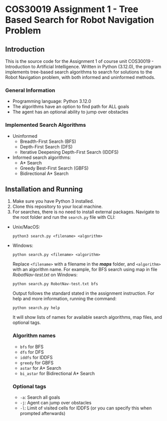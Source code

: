 # COS30019 Assignment 1 - Tree Based Search for Robot Navigation Problem

## Introduction

This is the source code for the Assignment 1 of course unit COS30019 - Introduction to Artificial Intelligence. Written in Python (3.12.0), the program implements tree-based search algorithms to search for solutions to the Robot Navigation problem, with both informed and uninformed methods.

### General Information

- Programming language: Python 3.12.0
- The algorithms have an option to find path for ALL goals
- The agent has an optional ability to jump over obstacles

### Implemented Search Algorithms

* Uninformed
  * Breadth-First Search (BFS)
  * Depth-First Search (DFS)
  * Iterative Deepening Depth-First Search (IDDFS)
* Informed search algorithms:
  * A* Search
  * Greedy Best-First Search (GBFS)
  * Bidirectional A* Search

## Installation and Running

1. Make sure you have Python 3 installed.
2. Clone this repository to your local machine.
3. For searches, there is no need to install external packages. Navigate to the root folder and run the `search.py` file with CLI:

* Unix/MacOS:

  ```
  python3 search.py <filename> <algorithm>
  ```
* Windows:

  ```
  python search.py <filename> <algorithm>
  ```
  Replace `<filename>` with a filename in the ***maps*** folder, and `<algorithm>` with an algorithm name. For example, for BFS search using map in file *RobotNav-test.txt* on Windows:

  ```
  python search.py RobotNav-test.txt bfs
  ```
  Output follows the standard stated in the assignment instruction. For help and more information, running the command:

  ```
  python search.py help
  ```
  It will show lists of names for available search algorithms, map files, and optional tags.

  ### Algorithm names


  - `bfs` for BFS
  - `dfs` for DFS
  - `iddfs` for IDDFS
  - `greedy` for GBFS
  - `astar` for A* Search
  - `bi_astar` for Bidirectional A* Search

  ### Optional tags

  - `-a`: Search all goals
  - `-j`: Agent can jump over obstacles
  - `-l`: Limit of visited cells for IDDFS (or you can specify this when prompted afterwards)
